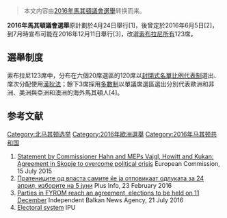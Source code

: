 > 本文内容由[2016年馬其頓議會選舉](https://zh.wikipedia.org/wiki/2016年馬其頓議會選舉)转换而来。


**2016年馬其頓議會選舉**原計劃於4月24日舉行\[1\]，後曾定於2016年6月5日\[2\]，到7月時宣布可能在2016年12月11日舉行\[3\]，改選[索布拉尼所有](https://zh.wikipedia.org/wiki/马其顿议会 "wikilink")123席。

## 選舉制度

索布拉尼123席中，分布在六個20席選區的120席以[封閉式名單](../Page/封閉式名單.md "wikilink")[比例代表制](../Page/比例代表制.md "wikilink")選出、席次分配使用[漢狄法](../Page/漢狄法.md "wikilink")；餘下3席採用[多數制](../Page/多數制.md "wikilink")以單議席選區選出分別代表歐洲和非洲、美洲與亞洲和澳洲的海外馬其頓人\[4\]。

## 参考文献

[Category:北马其顿选举](https://zh.wikipedia.org/wiki/Category:北马其顿选举 "wikilink") [Category:2016年歐洲選舉](https://zh.wikipedia.org/wiki/Category:2016年歐洲選舉 "wikilink") [Category:2016年马其顿共和国](https://zh.wikipedia.org/wiki/Category:2016年马其顿共和国 "wikilink")

1.  [Statement by Commissioner Hahn and MEPs Vajgl, Howitt and Kukan: Agreement in Skopje to overcome political crisis](http://europa.eu/rapid/press-release_STATEMENT-15-5372_en.htm) European Commission, 15 July 2015
2.  [Пратениците од власта самите ќе ја отповикаат одлуката за 24 април, изборите на 5 јуни](http://plusinfo.mk/vest/59131/pratenicite-od-vlasta-samite-kje-ja-otpovikaat-odlukata-za-24-april-izborite-na-5-juni) Plus Info, 23 February 2016
3.  [Parties in FYROM reach an agreement, elections to be held on 11 December](http://www.balkaneu.com/parties-fyrom-reach-agreement-elections-held-11-december/) Independent Balkan News Agency, 21 July 2016
4.  [Electoral system](http://www.ipu.org/parline-e/reports/2313_B.htm) IPU